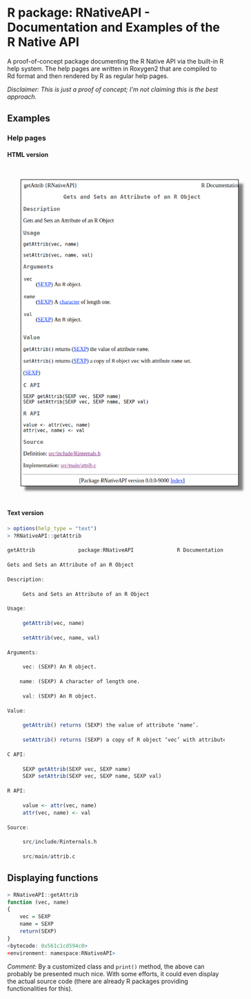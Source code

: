 # R package: RNativeAPI - Documentation and Examples of the R Native API

A proof-of-concept package documenting the R Native API via the built-in R help system.  The help pages are written in Roxygen2 that are compiled to Rd format and then rendered by R as regular help pages.

_Disclaimer: This is just a proof of concept; I'm not claiming this is the best approach._


## Examples


### Help pages

#### HTML version

<img src="getAttrib.png" alt="Screenshot of help(getAttrib)" style="border: 1px solid black; box-shadow: 10px 10px 5px grey; margin: 4ex;">


#### Text version

```r
> options(help_type = "text")
> ?RNativeAPI::getAttrib

getAttrib              package:RNativeAPI              R Documentation

Gets and Sets an Attribute of an R Object

Description:

     Gets and Sets an Attribute of an R Object

Usage:

     getAttrib(vec, name)
     
     setAttrib(vec, name, val)
     
Arguments:

     vec: (SEXP) An R object.

    name: (SEXP) A character of length one.

     val: (SEXP) An R object.

Value:

     getAttrib() returns (SEXP) the value of attribute ‘name’.

     setAttrib() returns (SEXP) a copy of R object ‘vec’ with attribute ‘name’ set.

C API:

     SEXP getAttrib(SEXP vec, SEXP name)
     SEXP setAttrib(SEXP vec, SEXP name, SEXP val)

R API:

     value <- attr(vec, name)
     attr(vec, name) <- val

Source:

     src/include/Rinternals.h

     src/main/attrib.c
```


## Displaying functions

```r
> RNativeAPI::getAttrib
function (vec, name) 
{
    vec = SEXP
    name = SEXP
    return(SEXP)
}
<bytecode: 0x561c1cd594c0>
<environment: namespace:RNativeAPI>
```

_Comment:_ By a customized class and `print()` method, the above can probably be presented much nice.  With some efforts, it could even display the actual source code (there are already R packages providing functionalities for this).


